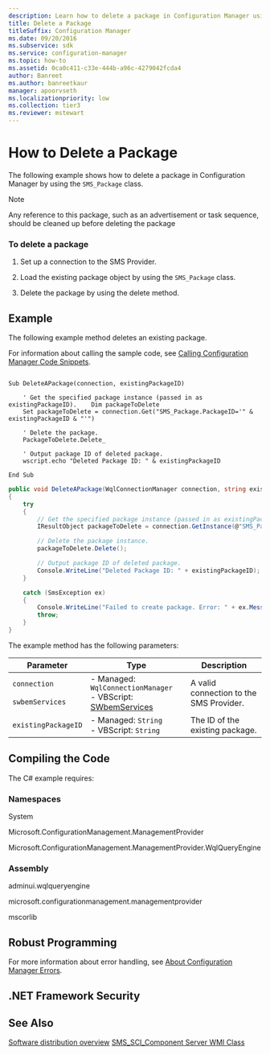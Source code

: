 ```yaml
---
description: Learn how to delete a package in Configuration Manager using the SMS_Package class with the following example.
title: Delete a Package
titleSuffix: Configuration Manager
ms.date: 09/20/2016
ms.subservice: sdk
ms.service: configuration-manager
ms.topic: how-to
ms.assetid: 0ca0c411-c33e-444b-a96c-4279042fcda4
author: Banreet
ms.author: banreetkaur
manager: apoorvseth
ms.localizationpriority: low
ms.collection: tier3
ms.reviewer: mstewart
---
```

# How to Delete a Package
The following example shows how to delete a package in Configuration Manager by using the `SMS_Package` class.

> [!NOTE]
>  Any reference to this package, such as an advertisement or task sequence, should be cleaned up before deleting the package

### To delete a package

1.  Set up a connection to the SMS Provider.

2.  Load the existing package object by using the `SMS_Package` class.

3.  Delete the package by using the delete method.

## Example
 The following example method deletes an existing package.

 For information about calling the sample code, see [Calling Configuration Manager Code Snippets](../../../../develop/core/understand/calling-code-snippets.md).

```vbs

Sub DeleteAPackage(connection, existingPackageID)

    ' Get the specified package instance (passed in as existingPackageID).    Dim packageToDelete
    Set packageToDelete = connection.Get("SMS_Package.PackageID='" & existingPackageID & "'")

    ' Delete the package.
    PackageToDelete.Delete_

    ' Output package ID of deleted package.
    wscript.echo "Deleted Package ID: " & existingPackageID

End Sub
```

```c#
public void DeleteAPackage(WqlConnectionManager connection, string existingPackageID)
{
    try
    {
        // Get the specified package instance (passed in as existingPackageID).
        IResultObject packageToDelete = connection.GetInstance(@"SMS_Package.PackageID='" + existingPackageID + "'");

        // Delete the package instance.
        packageToDelete.Delete();

        // Output package ID of deleted package.
        Console.WriteLine("Deleted Package ID: " + existingPackageID);
    }

    catch (SmsException ex)
    {
        Console.WriteLine("Failed to create package. Error: " + ex.Message);
        throw;
    }
}
```

 The example method has the following parameters:

|Parameter|Type|Description|
|---------------|----------|-----------------|
|`connection`<br /><br /> `swbemServices`|-   Managed: `WqlConnectionManager`<br />-   VBScript: [SWbemServices](/windows/win32/wmisdk/swbemservices)|A valid connection to the SMS Provider.|
|`existingPackageID`|-   Managed: `String`<br />-   VBScript: `String`|The ID of the existing package.|

## Compiling the Code
 The C# example requires:

### Namespaces
 System

 Microsoft.ConfigurationManagement.ManagementProvider

 Microsoft.ConfigurationManagement.ManagementProvider.WqlQueryEngine

### Assembly
 adminui.wqlqueryengine

 microsoft.configurationmanagement.managementprovider

 mscorlib

## Robust Programming
 For more information about error handling, see [About Configuration Manager Errors](../../../../develop/core/understand/about-configuration-manager-errors.md).

## .NET Framework Security

## See Also
 [Software distribution overview](software-distribution-overview.md)
 [SMS_SCI_Component Server WMI Class](../../../../develop/reference/core/servers/configure/sms_sci_component-server-wmi-class.md)
